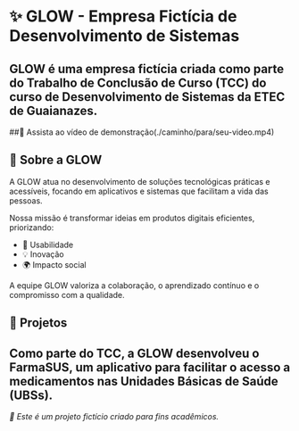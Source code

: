 # ✨ GLOW - Empresa Fictícia de Desenvolvimento de Sistemas

**GLOW** é uma empresa fictícia criada como parte do Trabalho de Conclusão de Curso (TCC) do curso de Desenvolvimento de Sistemas da ETEC de Guaianazes.
 ---
 
##🎥 Assista ao vídeo de demonstração(./caminho/para/seu-video.mp4)


## 🚀 Sobre a GLOW

A GLOW atua no desenvolvimento de soluções tecnológicas práticas e acessíveis, focando em aplicativos e sistemas que facilitam a vida das pessoas.

Nossa missão é transformar ideias em produtos digitais eficientes, priorizando:

- 🎯 Usabilidade  
- 💡 Inovação  
- 🌍 Impacto social  

A equipe GLOW valoriza a colaboração, o aprendizado contínuo e o compromisso com a qualidade.

## 📱 Projetos

Como parte do TCC, a GLOW desenvolveu o **FarmaSUS**, um aplicativo para facilitar o acesso a medicamentos nas Unidades Básicas de Saúde (UBSs).
---

*📝 Este é um projeto fictício criado para fins acadêmicos.*
